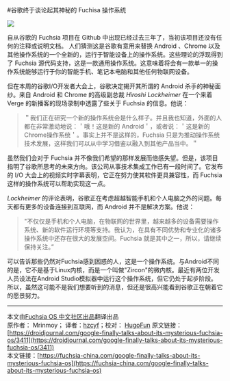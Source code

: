 #谷歌终于谈论起其神秘的 Fuchisa 操作系统

![](https://droidjournal.com/wp-content/uploads/2019/05/Google%E2%80%99s-Fuchsia-OS-Will-Run-Android-Apps-Via-Android-Runtime-696x392.png)

自从谷歌的 Fuchsia 项目在 Github 中出现已经过去三年了，当初该项目还没有任何的注释或说明文档。 人们猜测这是谷歌有意用来替换 Android 、Chrome 以及其他操作系统的一个全新的，运行于智能设备上的操作系统。这些理论的浮现得到了 Fuchsia 源代码支持，这是一款通用操作系统。这意味着将会有一款单一的操作系统能够运行于你的智能手机、笔记本电脑和其他任何物联网设备。

但在本周的谷歌I/O开发者大会上，谷歌决定揭开其所谓的 Android 杀手的神秘面纱。来自 Android 和 Chrome 的高级副总裁 *Hiroshi Lockheimer* 在一个来着 Verge 的新播客的现场录制中透露了些关于 Fuchsia 的信息。他说：
>＂我们正在研究一个新的操作系统会是什么样子。并且我也知道，外面的人都在非常激动地说：＇哦！这是新的 Android＇，或者说：＇这是新的 Chrome操作系统＇。事实上并不是这样的，Fuchsia 只是为推动操作系统技术发展，这样我们可以从中学习借鉴以融入到其他产品当中。＂

虽然我们会对于 Fuchsia 并不像我们希望的那样发展而倍感失望。但是，该项目指明了谷歌所思考的未来方向。该公司从事技术集成工作已有一段时间了。它发布的 I/O 大会上的视频实时字幕表明，它正在努力使其软件更具兼容性，而 Fuchsia 这样的操作系统可以帮助实现这一点。

*Lockheimer* 的评论表明，谷歌正在考虑超越智能手机和个人电脑之外的问题。每天都有更多的设备连接到互联网，而 Android 并不是解决方案。他说：
> "不仅仅是手机和个人电脑，在物联网的世界里，越来越多的设备需要操作系统、新的软件运行环境等支持。我认为，在具有不同优势和专业化的诸多操作系统中还存在很大的发展空间。Fuchsia 就是其中之一，所以，请继续保持关注。”

可以告诉那些仍然对Fuchsia感到困惑的人，这是一个操作系统。与Android不同的是，它不是基于Linux内核，而是一个叫做"Zircon"的微内核。最近有两位开发人员设法在Android Studio模拟器中运行这个操作系统，但它仍处于起步阶段。所以，虽然这可能不是我们想要听到的消息，但还是很高兴能看到谷歌正在朝着它的愿景努力。

***
本文由[Fuchsia OS 中文社区出品](https://fuchsia-china.com)翻译出品               
原作者： Mrinmoy； 译者：[hzcyf](https://github.com/hzcyf)；校对： [HugoFun](https://github.com/HugoFun)
原文链接：[https://droidjournal.com/google-finally-talks-about-its-mysterious-fuchsia-os/3411](https://droidjournal.com/google-finally-talks-about-its-mysterious-fuchsia-os/3411)              
本文链接：[https://fuchsia-china.com/google-finally-talks-about-its-mysterious-fuchsia-os](https://fuchsia-china.com/google-finally-talks-about-its-mysterious-fuchsia-os)
